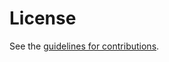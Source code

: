 # License

See the
[guidelines for contributions](https://github.com/chucklever/i-d-rpcrdma-cm-pvt-data/blob/master/CONTRIBUTING.md).
